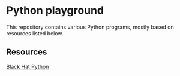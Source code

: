 # Python playground

This repository contains various Python programs, mostly based on resources
listed below.


## Resources
[Black Hat Python](https://www.nostarch.com/blackhatpython)
